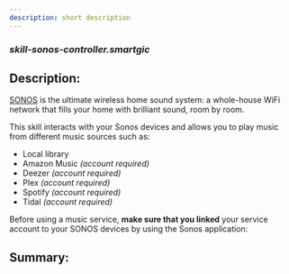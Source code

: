 ```yaml
---
description: short description
---
```


### _skill-sonos-controller.smartgic_  
## Description:  
[SONOS](https://www.sonos.com) is the ultimate wireless home sound system: a whole-house WiFi network that fills your home with brilliant sound, room by room.

This skill interacts with your Sonos devices and allows you to play music from different music sources such as:

- Local library
- Amazon Music _(account required)_
- Deezer _(account required)_
- Plex _(account required)_
- Spotify _(account required)_
- Tidal _(account required)_

Before using a music service, **make sure that you linked** your service account to your SONOS devices by using the Sonos application:

  
  
  
  
## Summary:  
